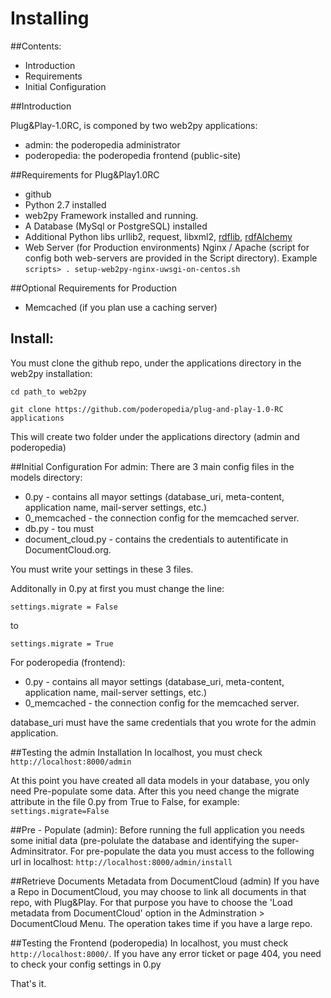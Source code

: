 Installing
======

##Contents:
* Introduction
* Requirements
* Initial Configuration

##Introduction

Plug&Play-1.0RC, is componed by two web2py applications:

* admin: the poderopedia administrator
* poderopedia: the poderopedia frontend (public-site)

##Requirements for Plug&Play1.0RC
* github
* Python 2.7 installed
* web2py Framework installed and running.
* A Database (MySql or PostgreSQL) installed
* Additional Python libs urllib2, request, libxml2, [rdflib](https://github.com/RDFLib), [rdfAlchemy](https://rdfalchemy.readthedocs.org/en/latest/)
* Web Server (for Production environments) Nginx / Apache (script for config both web-servers are provided in the Script directory). Example `scripts> . setup-web2py-nginx-uwsgi-on-centos.sh`

##Optional Requirements for Production
* Memcached (if you plan use a caching server)


## Install:

You must clone the github repo, under the applications directory in the web2py installation:

 `cd path_to web2py`

 `git clone https://github.com/poderopedia/plug-and-play-1.0-RC applications`

This will create two folder under the applications directory (admin and poderopedia)


##Initial Configuration
For admin:
There are 3 main config files in the models directory:

* 0.py - contains all mayor settings (database_uri, meta-content, application name, mail-server settings, etc.)
* 0_memcached - the connection config for the memcached server.
* db.py - tou must
* document_cloud.py - contains the credentials to autentificate in DocumentCloud.org.

You must write your settings in these 3 files.

Additonally in 0.py at first you must change the line:

    settings.migrate = False

to 

    settings.migrate = True

For poderopedia (frontend):

* 0.py - contains all mayor settings (database_uri, meta-content, application name, mail-server settings, etc.)
* 0_memcached - the connection config for the memcached server.

database_uri must have the same credentials that you wrote for the admin application.



##Testing the admin Installation
In localhost, you must check `http://localhost:8000/admin`

At this point you have created all data models in your database, you only need Pre-populate some data. After this you need change the migrate attribute in the file 0.py from True to False, for example: `settings.migrate=False`



##Pre - Populate (admin):
Before running the full application you needs some initial data (pre-polulate the database and identifying the super-Adminsitrator. 
For pre-populate the data you must access to the following url in localhost: `http://localhost:8000/admin/install`

##Retrieve Documents Metadata from DocumentCloud (admin)
If you have a Repo in DocumentCloud, you may choose to link all documents in that repo, with Plug&Play. 
For that purpose you have to choose the 'Load metadata from DocumentCloud' option in the Adminstration > DocumentCloud Menu.
The operation takes time if you have a large repo.

##Testing the Frontend (poderopedia)
In localhost, you must check `http://localhost:8000/`.
If you have any error ticket or page 404, you need to check your config settings in 0.py

That's it.
